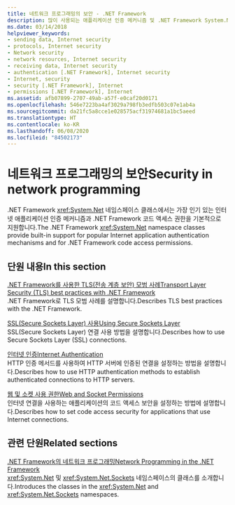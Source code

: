 ```yaml
---
title: 네트워크 프로그래밍의 보안 - .NET Framework
description: 많이 사용되는 애플리케이션 인증 메커니즘 및 .NET Framework System.Net 네임스페이스 클래스에서 지원하는 코드 액세스 권한에 대해 알아봅니다.
ms.date: 03/14/2018
helpviewer_keywords:
- sending data, Internet security
- protocols, Internet security
- Network security
- network resources, Internet security
- receiving data, Internet security
- authentication [.NET Framework], Internet security
- Internet, security
- security [.NET Framework], Internet
- permissions [.NET Framework], Internet
ms.assetid: afb07899-2707-49ab-a57f-e0caf20d0171
ms.openlocfilehash: 546e7223ba4af3029a798fb3edfb503c07e1ab4a
ms.sourcegitcommit: da21fc5a8cce1e028575acf31974681a1bc5aeed
ms.translationtype: HT
ms.contentlocale: ko-KR
ms.lasthandoff: 06/08/2020
ms.locfileid: "84502173"
---
```

# <a name="security-in-network-programming"></a><span data-ttu-id="b2774-103">네트워크 프로그래밍의 보안</span><span class="sxs-lookup"><span data-stu-id="b2774-103">Security in network programming</span></span>

<span data-ttu-id="b2774-104">.NET Framework <xref:System.Net> 네임스페이스 클래스에서는 가장 인기 있는 인터넷 애플리케이션 인증 메커니즘과 .NET Framework 코드 액세스 권한을 기본적으로 지원합니다.</span><span class="sxs-lookup"><span data-stu-id="b2774-104">The .NET Framework <xref:System.Net> namespace classes provide built-in support for popular Internet application authentication mechanisms and for .NET Framework code access permissions.</span></span>  
  
## <a name="in-this-section"></a><span data-ttu-id="b2774-105">단원 내용</span><span class="sxs-lookup"><span data-stu-id="b2774-105">In this section</span></span>

[<span data-ttu-id="b2774-106">.NET Framework를 사용한 TLS(전송 계층 보안) 모범 사례</span><span class="sxs-lookup"><span data-stu-id="b2774-106">Transport Layer Security (TLS) best practices with .NET Framework</span></span>](tls.md)  
<span data-ttu-id="b2774-107">.NET Framework로 TLS 모범 사례를 설명합니다.</span><span class="sxs-lookup"><span data-stu-id="b2774-107">Describes TLS best practices with the .NET Framework.</span></span>

[<span data-ttu-id="b2774-108">SSL(Secure Sockets Layer) 사용</span><span class="sxs-lookup"><span data-stu-id="b2774-108">Using Secure Sockets Layer</span></span>](using-secure-sockets-layer.md)  
<span data-ttu-id="b2774-109">SSL(Secure Sockets Layer) 연결 사용 방법을 설명합니다.</span><span class="sxs-lookup"><span data-stu-id="b2774-109">Describes how to use Secure Sockets Layer (SSL) connections.</span></span>  
  
[<span data-ttu-id="b2774-110">인터넷 인증</span><span class="sxs-lookup"><span data-stu-id="b2774-110">Internet Authentication</span></span>](internet-authentication.md)  
<span data-ttu-id="b2774-111">HTTP 인증 메서드를 사용하여 HTTP 서버에 인증된 연결을 설정하는 방법을 설명합니다.</span><span class="sxs-lookup"><span data-stu-id="b2774-111">Describes how to use HTTP authentication methods to establish authenticated connections to HTTP servers.</span></span>  
  
[<span data-ttu-id="b2774-112">웹 및 소켓 사용 권한</span><span class="sxs-lookup"><span data-stu-id="b2774-112">Web and Socket Permissions</span></span>](web-and-socket-permissions.md)  
<span data-ttu-id="b2774-113">인터넷 연결을 사용하는 애플리케이션의 코드 액세스 보안을 설정하는 방법에 설명합니다.</span><span class="sxs-lookup"><span data-stu-id="b2774-113">Describes how to set code access security for applications that use Internet connections.</span></span>  
  
## <a name="related-sections"></a><span data-ttu-id="b2774-114">관련 단원</span><span class="sxs-lookup"><span data-stu-id="b2774-114">Related sections</span></span>

[<span data-ttu-id="b2774-115">.NET Framework의 네트워크 프로그래밍</span><span class="sxs-lookup"><span data-stu-id="b2774-115">Network Programming in the .NET Framework</span></span>](index.md)  
<span data-ttu-id="b2774-116"><xref:System.Net> 및 <xref:System.Net.Sockets> 네임스페이스의 클래스를 소개합니다.</span><span class="sxs-lookup"><span data-stu-id="b2774-116">Introduces the classes in the <xref:System.Net> and <xref:System.Net.Sockets> namespaces.</span></span>
